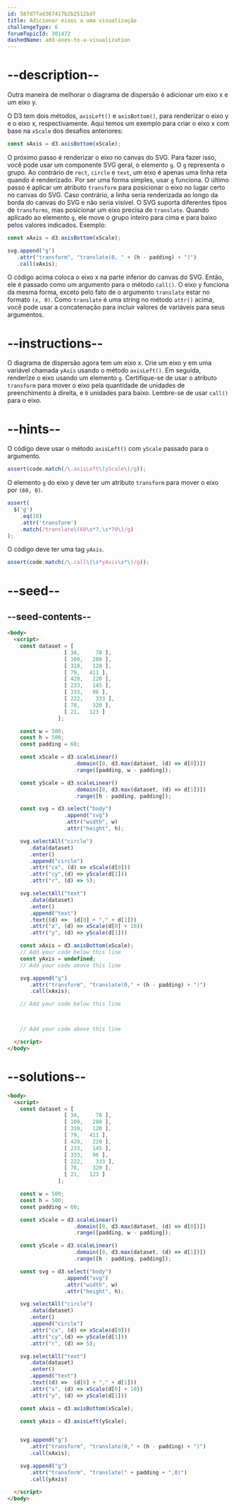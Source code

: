 ```yaml
---
id: 587d7fad367417b2b2512bdf
title: Adicionar eixos a uma visualização
challengeType: 6
forumTopicId: 301472
dashedName: add-axes-to-a-visualization
---
```


# --description--

Outra maneira de melhorar o diagrama de dispersão é adicionar um eixo x e um eixo y.

O D3 tem dois métodos, `axisLeft()` e `axisBottom()`, para renderizar o eixo y e o eixo x, respectivamente. Aqui temos um exemplo para criar o eixo x com base na `xScale` dos desafios anteriores:

```js
const xAxis = d3.axisBottom(xScale);
```

O próximo passo é renderizar o eixo no canvas do SVG. Para fazer isso, você pode usar um componente SVG geral, o elemento `g`. O `g` representa o grupo. Ao contrário de `rect`, `circle` e `text`, um eixo é apenas uma linha reta quando é renderizado. Por ser uma forma simples, usar `g` funciona. O último passo é aplicar um atributo `transform` para posicionar o eixo no lugar certo no canvas do SVG. Caso contrário, a linha seria renderizada ao longo da borda do canvas do SVG e não seria visível. O SVG suporta diferentes tipos de `transforms`, mas posicionar um eixo precisa de `translate`. Quando aplicado ao elemento `g`, ele move o grupo inteiro para cima e para baixo pelos valores indicados. Exemplo:

```js
const xAxis = d3.axisBottom(xScale);

svg.append("g")
   .attr("transform", "translate(0, " + (h - padding) + ")")
   .call(xAxis);
```

O código acima coloca o eixo x na parte inferior do canvas do SVG. Então, ele é passado como um argumento para o método `call()`. O eixo y funciona da mesma forma, exceto pelo fato de o argumento `translate` estar no formato `(x, 0)`. Como `translate` é uma string no método `attr()` acima, você pode usar a concatenação para incluir valores de variáveis para seus argumentos.

# --instructions--

O diagrama de dispersão agora tem um eixo x. Crie um eixo y em uma variável chamada `yAxis` usando o método `axisLeft()`. Em seguida, renderize o eixo usando um elemento `g`. Certifique-se de usar o atributo `transform` para mover o eixo pela quantidade de unidades de preenchimento à direita, e `0` unidades para baixo. Lembre-se de usar `call()` para o eixo.

# --hints--

O código deve usar o método `axisLeft()` com `yScale` passado para o argumento.

```js
assert(code.match(/\.axisLeft\(yScale\)/g));
```

O elemento `g` do eixo y deve ter um atributo `transform` para mover o eixo por `(60, 0)`.

```js
assert(
  $('g')
    .eq(10)
    .attr('transform')
    .match(/translate\(60\s*?,\s*?0\)/g)
);
```

O código deve ter uma tag `yAxis`.

```js
assert(code.match(/\.call\(\s*yAxis\s*\)/g));
```

# --seed--

## --seed-contents--

```html
<body>
  <script>
    const dataset = [
                  [ 34,     78 ],
                  [ 109,   280 ],
                  [ 310,   120 ],
                  [ 79,   411 ],
                  [ 420,   220 ],
                  [ 233,   145 ],
                  [ 333,   96 ],
                  [ 222,    333 ],
                  [ 78,    320 ],
                  [ 21,   123 ]
                ];

    const w = 500;
    const h = 500;
    const padding = 60;

    const xScale = d3.scaleLinear()
                     .domain([0, d3.max(dataset, (d) => d[0])])
                     .range([padding, w - padding]);

    const yScale = d3.scaleLinear()
                     .domain([0, d3.max(dataset, (d) => d[1])])
                     .range([h - padding, padding]);

    const svg = d3.select("body")
                  .append("svg")
                  .attr("width", w)
                  .attr("height", h);

    svg.selectAll("circle")
       .data(dataset)
       .enter()
       .append("circle")
       .attr("cx", (d) => xScale(d[0]))
       .attr("cy",(d) => yScale(d[1]))
       .attr("r", (d) => 5);

    svg.selectAll("text")
       .data(dataset)
       .enter()
       .append("text")
       .text((d) =>  (d[0] + "," + d[1]))
       .attr("x", (d) => xScale(d[0] + 10))
       .attr("y", (d) => yScale(d[1]))

    const xAxis = d3.axisBottom(xScale);
    // Add your code below this line
    const yAxis = undefined;
    // Add your code above this line

    svg.append("g")
       .attr("transform", "translate(0," + (h - padding) + ")")
       .call(xAxis);

    // Add your code below this line



    // Add your code above this line

  </script>
</body>
```

# --solutions--

```html
<body>
  <script>
    const dataset = [
                  [ 34,     78 ],
                  [ 109,   280 ],
                  [ 310,   120 ],
                  [ 79,   411 ],
                  [ 420,   220 ],
                  [ 233,   145 ],
                  [ 333,   96 ],
                  [ 222,    333 ],
                  [ 78,    320 ],
                  [ 21,   123 ]
                ];

    const w = 500;
    const h = 500;
    const padding = 60;

    const xScale = d3.scaleLinear()
                     .domain([0, d3.max(dataset, (d) => d[0])])
                     .range([padding, w - padding]);

    const yScale = d3.scaleLinear()
                     .domain([0, d3.max(dataset, (d) => d[1])])
                     .range([h - padding, padding]);

    const svg = d3.select("body")
                  .append("svg")
                  .attr("width", w)
                  .attr("height", h);

    svg.selectAll("circle")
       .data(dataset)
       .enter()
       .append("circle")
       .attr("cx", (d) => xScale(d[0]))
       .attr("cy",(d) => yScale(d[1]))
       .attr("r", (d) => 5);

    svg.selectAll("text")
       .data(dataset)
       .enter()
       .append("text")
       .text((d) =>  (d[0] + "," + d[1]))
       .attr("x", (d) => xScale(d[0] + 10))
       .attr("y", (d) => yScale(d[1]))

    const xAxis = d3.axisBottom(xScale);

    const yAxis = d3.axisLeft(yScale);


    svg.append("g")
       .attr("transform", "translate(0," + (h - padding) + ")")
       .call(xAxis);

    svg.append("g")
       .attr("transform", "translate(" + padding + ",0)")
       .call(yAxis)

  </script>
</body>
```
